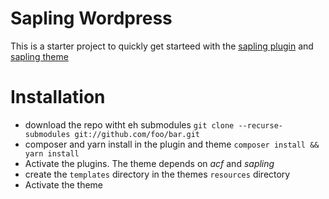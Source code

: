 # Sapling Wordpress

This is a starter project to quickly get starteed with the [sapling plugin](https://github.com/Indevver/sapling-plugin) and [sapling theme](https://github.com/Indevver/sapling-theme)

# Installation

- download the repo witht eh submodules `git clone --recurse-submodules git://github.com/foo/bar.git`
- composer and yarn install in the plugin and theme `composer install && yarn install`
- Activate the plugins. The theme depends on *acf* and *sapling*
- create the `templates` directory in the themes `resources` directory
- Activate the theme
